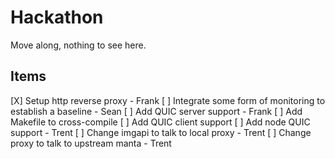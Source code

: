 # Hackathon

Move along, nothing to see here.

## Items

[X] Setup http reverse proxy - Frank
[ ] Integrate some form of monitoring to establish a baseline - Sean
[ ] Add QUIC server support - Frank
[ ] Add Makefile to cross-compile
[ ] Add QUIC client support
[ ] Add node QUIC support - Trent
[ ] Change imgapi to talk to local proxy - Trent
[ ] Change proxy to talk to upstream manta - Trent
